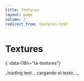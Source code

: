 ```yaml
---
title: Textures
layout: page
volume: 2
redirect_from: textures.html
---
```



# Textures 
{: data-i18n="ta-textures"}

<!-- To change body text, edit booth:
	assets/markdown/textures_en.md and
	assets/markdown/textures_es.md

  LEAVE the “#IMGTAG#” markers in place. They split the text up to feed into
  the <div>s below.
-->

<div id="textures-full-text-1" class="markdownify" data-i18n="ta-v1-textures-full-text-1">
_loading text… cargando el texto…_
</div>


